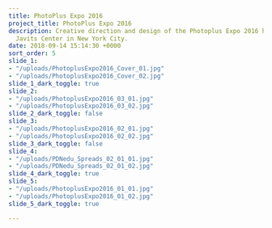```yaml
---
title: PhotoPlus Expo 2016
project_title: PhotoPlus Expo 2016
description: Creative direction and design of the Photoplus Expo 2016 held at the
  Javits Center in New York City.
date: 2018-09-14 15:14:30 +0000
sort_order: 5
slide_1:
- "/uploads/PhotoplusExpo2016_Cover_01.jpg"
- "/uploads/PhotoplusExpo2016_Cover_02.jpg"
slide_1_dark_toggle: true
slide_2:
- "/uploads/PhotoplusExpo2016_03_01.jpg"
- "/uploads/PhotoplusExpo2016_03_02.jpg"
slide_2_dark_toggle: false
slide_3:
- "/uploads/PhotoplusExpo2016_02_01.jpg"
- "/uploads/PhotoplusExpo2016_02_02.jpg"
slide_3_dark_toggle: false
slide_4:
- "/uploads/PDNedu_Spreads_02_01_01.jpg"
- "/uploads/PDNedu_Spreads_02_01_02.jpg"
slide_4_dark_toggle: true
slide_5:
- "/uploads/PhotoplusExpo2016_01_01.jpg"
- "/uploads/PhotoplusExpo2016_01_02.jpg"
slide_5_dark_toggle: true

---
```

